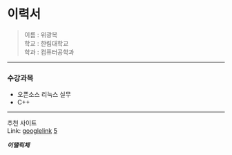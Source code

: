 이력서
=====  
>이름 : 위광복  
>학교 : 한림대학교  
>학과 : 컴퓨터공학과  
- - -
### 수강과목
* 오픈소스 리눅스 실무
* C++
- - -
추천 사이트  
Link: [googlelink] [5]

[googlelink]:https://google.com "Go google"
[5]: https://www.google.com

***이탤릭체***
